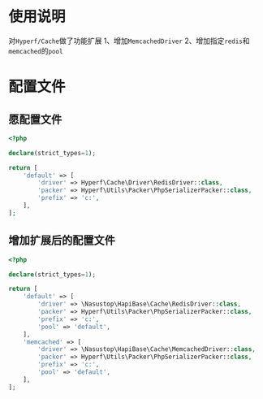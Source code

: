 # 使用说明
对`Hyperf/Cache`做了功能扩展
1、增加`MemcachedDriver`
2、增加指定`redis`和`memcached`的`pool`

# 配置文件

## 愿配置文件
```php
<?php

declare(strict_types=1);

return [
    'default' => [
        'driver' => Hyperf\Cache\Driver\RedisDriver::class,
        'packer' => Hyperf\Utils\Packer\PhpSerializerPacker::class,
        'prefix' => 'c:',
    ],
];
```

## 增加扩展后的配置文件
```php
<?php

declare(strict_types=1);

return [
    'default' => [
        'driver' => \Nasustop\HapiBase\Cache\RedisDriver::class,
        'packer' => Hyperf\Utils\Packer\PhpSerializerPacker::class,
        'prefix' => 'c:',
        'pool' => 'default',
    ],
    'memcached' => [
        'driver' => \Nasustop\HapiBase\Cache\MemcachedDriver::class,
        'packer' => Hyperf\Utils\Packer\PhpSerializerPacker::class,
        'prefix' => 'c:',
        'pool' => 'default',
    ],
];
```